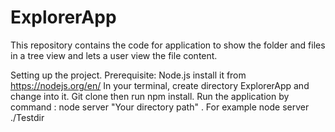 # ExplorerApp
This repository contains the code for application to show the folder and files in a tree view and lets a user view the file content.

Setting up the project. 
Prerequisite: 
Node.js  install it from https://nodejs.org/en/
In your terminal, create directory ExplorerApp and change into it. Git clone then run npm install. 
Run the application by command :
node  server "Your directory path" . For example node  server ./Testdir
